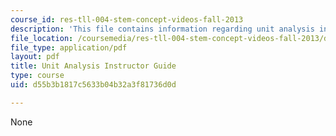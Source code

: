 ```yaml
---
course_id: res-tll-004-stem-concept-videos-fall-2013
description: 'This file contains information regarding unit analysis instructor guide. '
file_location: /coursemedia/res-tll-004-stem-concept-videos-fall-2013/d55b3b1817c5633b04b32a3f81736d0d_MITRES_TLL-004F13_UntGuide.pdf
file_type: application/pdf
layout: pdf
title: Unit Analysis Instructor Guide
type: course
uid: d55b3b1817c5633b04b32a3f81736d0d

---
```

None